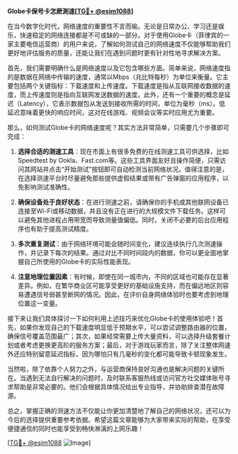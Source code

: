 **Globe卡保号卡怎麽測速[[TG💪+ @esim1088](https://t.me/s/esim1088)]**

在当今数字化时代，网络速度的重要性不言而喻。无论是日常办公、学习还是娱乐，快速稳定的网络连接都是不可或缺的一部分。对于使用Globe卡（菲律宾的一家主要电信运营商）的用户来说，了解如何测试自己的网络速度不仅能够帮助我们更好地评估服务的质量，还能让我们在遇到问题时更有针对性地寻求解决方案。

首先，我们需要明确什么是网络速度以及它包含哪些方面。简单来说，网络速度指的是数据在网络中传输的速度，通常以Mbps（兆比特每秒）为单位来衡量。它主要包括两个关键指标：下载速度和上传速度。下载速度是指从互联网接收数据的速度，而上传速度则是指向互联网发送数据的速度。此外，还有一个重要的概念是延迟（Latency），它表示数据包从发送到接收所需的时间，单位为毫秒（ms）。低延迟意味着更快的响应时间，这对在线游戏、视频会议等实时应用尤为重要。

那么，如何测试Globe卡的网络速度呢？其实方法非常简单，只需要几个步骤即可完成：

1. **选择合适的测速工具**：现在市面上有很多免费的在线测速工具可供选择，比如Speedtest by Ookla、Fast.com等。这些工具界面友好且操作简便，只需访问其网站并点击“开始测试”按钮即可自动检测当前网络状况。值得注意的是，在选择测速平台时尽量避免那些提供虚假结果或带有广告弹窗的应用程序，以免影响测试准确性。

2. **确保设备处于良好状态**：在进行测速之前，请确保你的手机或其他联网设备已连接至Wi-Fi或移动数据，并且没有正在进行的大规模文件下载任务。这样可以避免其他进程占用带宽而导致测量值偏低。同时，关闭不必要的后台应用程序也有助于提高测试精度。

3. **多次重复测试**：由于网络环境可能会随时间变化，建议连续执行几次测速操作，并记录下每次的结果。通过对比不同时间段内的数据，你可以更全面地掌握自己所使用的Globe卡的实际性能表现。

4. **注意地理位置因素**：有时候，即使在同一城市内，不同的区域也可能存在显著差异。例如，在繁华商业区可能享受更好的基础设施支持，而在偏远地区则容易遭遇信号弱甚至断网的情况。因此，在评价自身网络体验时也要考虑到地理位置这一变量。

接下来让我们具体探讨一下如何利用上述技巧来优化Globe卡的使用体验吧！首先，如果你发现自己的下载速度明显低于预期水平，可以尝试调整路由器的位置，确保信号覆盖范围最广；其次，如果经常需要上传大量资料，可以选择升级套餐计划或者考虑更换更高阶的服务方案；最后，对于游戏玩家而言，除了关注整体网速外还应特别留意延迟指标，因为哪怕只有几毫秒的变化都可能导致卡顿现象发生。

当然啦，除了依靠个人努力之外，与运营商保持良好沟通也是解决问题的关键所在。当遇到无法自行解决的问题时，及时联系客服热线或访问官方社交媒体账号寻求帮助是非常必要的。他们会根据具体情况给出专业指导，并协助排查潜在故障源。

总之，掌握正确的测速方法不仅能让你更加清楚地了解自己的网络状况，还可以为今后的选择提供重要参考依据。希望这篇文章能够为大家带来实际的帮助，在享受便捷通信的同时也能享受到畅快淋漓的上网乐趣！

[[TG💪+ @esim1088](https://t.me/s/esim1088) ![Image](https://i.postimg.cc/4NQfJmqS/Snipaste-2025-05-13-00-14-12.png)]